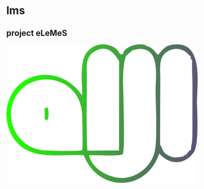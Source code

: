 # lms
## project eLeMeS
![logo](https://raw.githubusercontent.com/adeilhamfebryan/lms/main/assets/images/eLeMeS.png)
